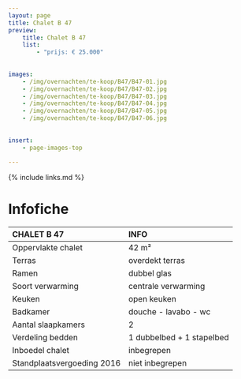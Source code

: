 ```yaml
---
layout: page
title: Chalet B 47
preview: 
    title: Chalet B 47
    list:
        - "prijs: € 25.000"
        
        
images:
    - /img/overnachten/te-koop/B47/B47-01.jpg
    - /img/overnachten/te-koop/B47/B47-02.jpg
    - /img/overnachten/te-koop/B47/B47-03.jpg
    - /img/overnachten/te-koop/B47/B47-04.jpg
    - /img/overnachten/te-koop/B47/B47-05.jpg
    - /img/overnachten/te-koop/B47/B47-06.jpg
    
    
insert:
    - page-images-top
    
---
```


{% include links.md %}



# Infofiche 

CHALET B 47                 | INFO        | 
:---------------------------|:------------|
Oppervlakte chalet          |42 m²
Terras                      |overdekt terras  
Ramen                       |dubbel glas
Soort verwarming            |centrale verwarming
Keuken                      |open keuken
Badkamer                    |douche - lavabo - wc
Aantal slaapkamers          |2
Verdeling bedden            |1 dubbelbed + 1 stapelbed
Inboedel chalet             |inbegrepen
Standplaatsvergoeding 2016  |niet inbegrepen